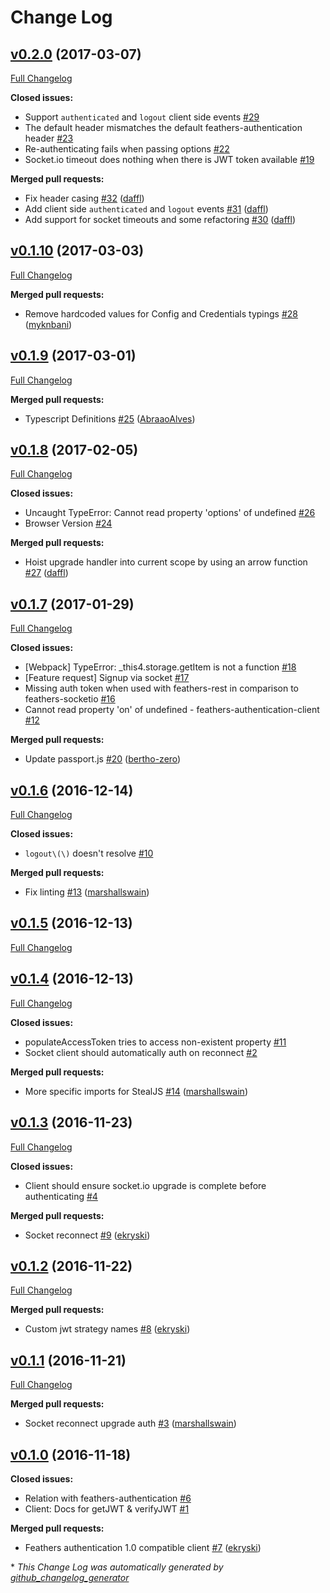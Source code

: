 # Change Log

## [v0.2.0](https://github.com/feathersjs/feathers-authentication-client/tree/v0.2.0) (2017-03-07)
[Full Changelog](https://github.com/feathersjs/feathers-authentication-client/compare/v0.1.10...v0.2.0)

**Closed issues:**

- Support `authenticated` and `logout` client side events [\#29](https://github.com/feathersjs/feathers-authentication-client/issues/29)
- The default header mismatches the default feathers-authentication header [\#23](https://github.com/feathersjs/feathers-authentication-client/issues/23)
- Re-authenticating fails when passing options [\#22](https://github.com/feathersjs/feathers-authentication-client/issues/22)
- Socket.io timeout does nothing when there is JWT token available [\#19](https://github.com/feathersjs/feathers-authentication-client/issues/19)

**Merged pull requests:**

- Fix header casing [\#32](https://github.com/feathersjs/feathers-authentication-client/pull/32) ([daffl](https://github.com/daffl))
- Add client side `authenticated` and `logout` events [\#31](https://github.com/feathersjs/feathers-authentication-client/pull/31) ([daffl](https://github.com/daffl))
- Add support for socket timeouts and some refactoring [\#30](https://github.com/feathersjs/feathers-authentication-client/pull/30) ([daffl](https://github.com/daffl))

## [v0.1.10](https://github.com/feathersjs/feathers-authentication-client/tree/v0.1.10) (2017-03-03)
[Full Changelog](https://github.com/feathersjs/feathers-authentication-client/compare/v0.1.9...v0.1.10)

**Merged pull requests:**

- Remove hardcoded values for Config and Credentials typings [\#28](https://github.com/feathersjs/feathers-authentication-client/pull/28) ([myknbani](https://github.com/myknbani))

## [v0.1.9](https://github.com/feathersjs/feathers-authentication-client/tree/v0.1.9) (2017-03-01)
[Full Changelog](https://github.com/feathersjs/feathers-authentication-client/compare/v0.1.8...v0.1.9)

**Merged pull requests:**

- Typescript Definitions [\#25](https://github.com/feathersjs/feathers-authentication-client/pull/25) ([AbraaoAlves](https://github.com/AbraaoAlves))

## [v0.1.8](https://github.com/feathersjs/feathers-authentication-client/tree/v0.1.8) (2017-02-05)
[Full Changelog](https://github.com/feathersjs/feathers-authentication-client/compare/v0.1.7...v0.1.8)

**Closed issues:**

- Uncaught TypeError: Cannot read property 'options' of undefined [\#26](https://github.com/feathersjs/feathers-authentication-client/issues/26)
- Browser Version [\#24](https://github.com/feathersjs/feathers-authentication-client/issues/24)

**Merged pull requests:**

- Hoist upgrade handler into current scope by using an arrow function [\#27](https://github.com/feathersjs/feathers-authentication-client/pull/27) ([daffl](https://github.com/daffl))

## [v0.1.7](https://github.com/feathersjs/feathers-authentication-client/tree/v0.1.7) (2017-01-29)
[Full Changelog](https://github.com/feathersjs/feathers-authentication-client/compare/v0.1.6...v0.1.7)

**Closed issues:**

- \[Webpack\] TypeError: \_this4.storage.getItem is not a function [\#18](https://github.com/feathersjs/feathers-authentication-client/issues/18)
- \[Feature request\] Signup via socket [\#17](https://github.com/feathersjs/feathers-authentication-client/issues/17)
- Missing auth token when used with feathers-rest in comparison to feathers-socketio [\#16](https://github.com/feathersjs/feathers-authentication-client/issues/16)
- Cannot read property 'on' of undefined - feathers-authentication-client [\#12](https://github.com/feathersjs/feathers-authentication-client/issues/12)

**Merged pull requests:**

- Update passport.js [\#20](https://github.com/feathersjs/feathers-authentication-client/pull/20) ([bertho-zero](https://github.com/bertho-zero))

## [v0.1.6](https://github.com/feathersjs/feathers-authentication-client/tree/v0.1.6) (2016-12-14)
[Full Changelog](https://github.com/feathersjs/feathers-authentication-client/compare/v0.1.5...v0.1.6)

**Closed issues:**

- `logout\(\)` doesn't resolve [\#10](https://github.com/feathersjs/feathers-authentication-client/issues/10)

**Merged pull requests:**

- Fix linting [\#13](https://github.com/feathersjs/feathers-authentication-client/pull/13) ([marshallswain](https://github.com/marshallswain))

## [v0.1.5](https://github.com/feathersjs/feathers-authentication-client/tree/v0.1.5) (2016-12-13)
[Full Changelog](https://github.com/feathersjs/feathers-authentication-client/compare/v0.1.4...v0.1.5)

## [v0.1.4](https://github.com/feathersjs/feathers-authentication-client/tree/v0.1.4) (2016-12-13)
[Full Changelog](https://github.com/feathersjs/feathers-authentication-client/compare/v0.1.3...v0.1.4)

**Closed issues:**

- populateAccessToken tries to access non-existent property [\#11](https://github.com/feathersjs/feathers-authentication-client/issues/11)
- Socket client should automatically auth on reconnect [\#2](https://github.com/feathersjs/feathers-authentication-client/issues/2)

**Merged pull requests:**

- More specific imports for StealJS [\#14](https://github.com/feathersjs/feathers-authentication-client/pull/14) ([marshallswain](https://github.com/marshallswain))

## [v0.1.3](https://github.com/feathersjs/feathers-authentication-client/tree/v0.1.3) (2016-11-23)
[Full Changelog](https://github.com/feathersjs/feathers-authentication-client/compare/v0.1.2...v0.1.3)

**Closed issues:**

- Client should ensure socket.io upgrade is complete before authenticating [\#4](https://github.com/feathersjs/feathers-authentication-client/issues/4)

**Merged pull requests:**

- Socket reconnect [\#9](https://github.com/feathersjs/feathers-authentication-client/pull/9) ([ekryski](https://github.com/ekryski))

## [v0.1.2](https://github.com/feathersjs/feathers-authentication-client/tree/v0.1.2) (2016-11-22)
[Full Changelog](https://github.com/feathersjs/feathers-authentication-client/compare/v0.1.1...v0.1.2)

**Merged pull requests:**

- Custom jwt strategy names [\#8](https://github.com/feathersjs/feathers-authentication-client/pull/8) ([ekryski](https://github.com/ekryski))

## [v0.1.1](https://github.com/feathersjs/feathers-authentication-client/tree/v0.1.1) (2016-11-21)
[Full Changelog](https://github.com/feathersjs/feathers-authentication-client/compare/v0.1.0...v0.1.1)

**Merged pull requests:**

- Socket reconnect upgrade auth [\#3](https://github.com/feathersjs/feathers-authentication-client/pull/3) ([marshallswain](https://github.com/marshallswain))

## [v0.1.0](https://github.com/feathersjs/feathers-authentication-client/tree/v0.1.0) (2016-11-18)
**Closed issues:**

- Relation with feathers-authentication [\#6](https://github.com/feathersjs/feathers-authentication-client/issues/6)
- Client: Docs for getJWT & verifyJWT [\#1](https://github.com/feathersjs/feathers-authentication-client/issues/1)

**Merged pull requests:**

- Feathers authentication 1.0 compatible client [\#7](https://github.com/feathersjs/feathers-authentication-client/pull/7) ([ekryski](https://github.com/ekryski))



\* *This Change Log was automatically generated by [github_changelog_generator](https://github.com/skywinder/Github-Changelog-Generator)*